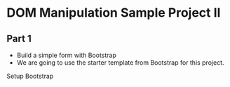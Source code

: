 # DOM Manipulation Sample Project II

## Part 1 

- Build a simple form with Bootstrap 
- We are going to use the starter template from Bootstrap for this project.


Setup Bootstrap
